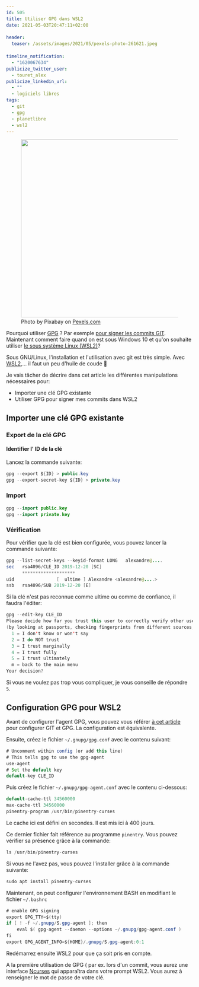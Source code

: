 ```yaml
---
id: 505
title: Utiliser GPG dans WSL2
date: 2021-05-03T20:47:11+02:00

header:
  teaser: /assets/images/2021/05/pexels-photo-261621.jpeg

timeline_notification:
  - "1620067634"
publicize_twitter_user:
  - touret_alex
publicize_linkedin_url:
  - ""
  - logiciels libres
tags:
  - git
  - gpg
  - planetlibre
  - wsl2
---
```

<div class="wp-block-image">
  <figure class="aligncenter size-large is-resized"><img loading="lazy" src="/assets/images/2021/05/pexels-photo-261621.jpeg?w=1024" alt="" class="wp-image-511" width="641" height="480" srcset="/assets/images/2021/05/pexels-photo-261621.jpeg 1733w, /assets/images/2021/05/pexels-photo-261621-300x225.jpeg 300w, /assets/images/2021/05/pexels-photo-261621-1024x768.jpeg 1024w, /assets/images/2021/05/pexels-photo-261621-768x576.jpeg 768w, /assets/images/2021/05/pexels-photo-261621-1536x1152.jpeg 1536w, /assets/images/2021/05/pexels-photo-261621-1568x1176.jpeg 1568w" sizes="(max-width: 641px) 100vw, 641px" /><figcaption>Photo by Pixabay on <a href="https://www.pexels.com/photo/agreement-blur-business-close-up-261621/" rel="nofollow">Pexels.com</a></figcaption></figure>
</div>

<p class="has-drop-cap">
  Pourquoi utiliser <a href="https://fr.wikipedia.org/wiki/GNU_Privacy_Guard">GPG</a> ? Par exemple <a href="https://blog.touret.info/2019/08/09/verifier-les-commit-git-avec-gpg/">pour signer les commits GIT</a>. Maintenant comment faire quand on est sous Windows 10 et qu'on souhaite utiliser <a href="https://docs.microsoft.com/en-us/windows/wsl/install-win10">le sous système Linux (WSL2)</a>?
</p>

Sous GNU/Linux, l'installation et l'utilisation avec git est très simple. Avec [WSL2](https://docs.microsoft.com/en-us/windows/wsl/install-win10),&#8230; il faut un peu d'huile de coude 🙂

Je vais tâcher de décrire dans cet article les différentes manipulations nécessaires pour:

  * Importer une clé GPG existante
  * Utiliser GPG pour signer mes commits dans WSL2

## Importer une clé GPG existante

### Export de la clé GPG

#### Identifier l' ID de la clé

Lancez la commande suivante:

```java
gpg --export ${ID} > public.key
gpg --export-secret-key ${ID} > private.key
```


### Import

```java
gpg --import public.key
gpg --import private.key
```


### Vérification

Pour vérifier que la clé est bien configurée, vous pouvez lancer la commande suivante:

```java
gpg --list-secret-keys --keyid-format LONG   alexandre@....
sec   rsa4096/CLE_ID 2019-12-20 [SC]
      ********************
uid                [  ultime ] Alexandre <alexandre@....>
ssb   rsa4096/SUB 2019-12-20 [E]

```


Si la clé n'est pas reconnue comme ultime ou comme de confiance, il faudra l'éditer:

```java
gpg --edit-key CLE_ID
Please decide how far you trust this user to correctly verify other users' keys
(by looking at passports, checking fingerprints from different sources, etc.)
  1 = I don't know or won't say
  2 = I do NOT trust
  3 = I trust marginally
  4 = I trust fully
  5 = I trust ultimately
  m = back to the main menu
Your decision? 
```


Si vous ne voulez pas trop vous compliquer, je vous conseille de répondre `5`.

## Configuration GPG pour WSL2

Avant de configurer l'agent GPG, vous pouvez vous référer [à cet article](https://blog.touret.info/2019/08/09/verifier-les-commit-git-avec-gpg/) pour configurer GIT et GPG. La configuration est équivalente.

Ensuite, créez le fichier `~/.gnupg/gpg.conf` avec le contenu suivant:

```java
# Uncomment within config (or add this line)
# This tells gpg to use the gpg-agent
use-agent
# Set the default key
default-key CLE_ID
```


Puis créez le fichier `~/.gnupg/gpg-agent.conf` avec le contenu ci-dessous:

```java
default-cache-ttl 34560000
max-cache-ttl 34560000
pinentry-program /usr/bin/pinentry-curses
```


Le cache ici est défini en secondes. Il est mis ici à 400 jours.

Ce dernier fichier fait référence au programme `pinentry`. Vous pouvez vérifier sa présence grâce à la commande:

```java
ls /usr/bin/pinentry-curses 
```


Si vous ne l'avez pas, vous pouvez l'installer grâce à la commande suivante:

```java
sudo apt install pinentry-curses
```


Maintenant, on peut configurer l'environnement BASH en modifiant le fichier `~/.bashrc`

```java
# enable GPG signing
export GPG_TTY=$(tty)
if [ ! -f ~/.gnupg/S.gpg-agent ]; then
    eval $( gpg-agent --daemon --options ~/.gnupg/gpg-agent.conf )
fi
export GPG_AGENT_INFO=${HOME}/.gnupg/S.gpg-agent:0:1
```


Redémarrez ensuite WSL2 pour que ça soit pris en compte. 

A la première utilisation de GPG ( par ex. lors d'un commit, vous aurez une interface [Ncurses](https://fr.wikipedia.org/wiki/Ncurses) qui apparaîtra dans votre prompt WSL2. Vous aurez à renseigner le mot de passe de votre clé.